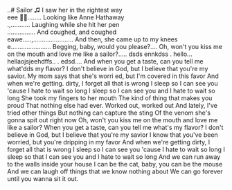 ..# Sailor
♫ 
I saw her in the rightest way <br>  eee
🎵🎶........
Looking like Anne Hathaway <br>.,...........
Laughing while she hit her pen <br>................
And coughed, and coughed <br>eawe.....,.......................
And then, she came up to my knees <br>e.......................
Begging, baby, would you please?....
Oh, won't you kiss me on the mouth and love me like a sailor?.....
dsds ennkdss
.
hello...
hellaojsjeehdffs..
.
edsd....
 And when you get a taste, can you tell me what'dds my flavor?
I don't believe in God, but I believe that you're my savior.
My mom says that she's worri ed, but I'm covered in this favor
And when we're getting. dirty, I forget all that is wrong
I sleep so I can see you 'cause I hate to wait so long
I sleep so I can see you and I hate to wait so long
She took my fingers to her mouth
The kind of thing that makes you proud
That nothing else had ever.
Worked out, worked out
And lately, I've tried other things
But nothing can capture the sting
Of the venom she's gonna spit out right now
Oh, won't you kiss me on the mouth and love me like a sailor?
When you get a taste, can you tell me what's my flavor?
I don't believe in God, but I believe that you're my savior
I know that you've been worried, but you're dripping in my favor
And when we're getting dirty, I forget all that is wrong
I sleep so I can see you 'cause I hate to wait so long
I sleep so that I can see you and I hate to wait so long
And we can run away to the walls inside your house
I can be the cat, baby, you can be the mouse
And we can laugh off things that we know nothing about
We can go forever until you wanna sit it out.
<!--
geeznsns

